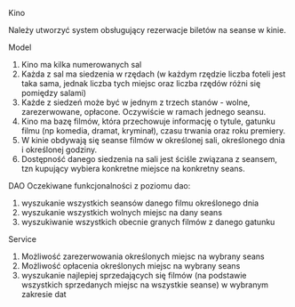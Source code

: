 Kino

Należy utworzyć system obsługujący rezerwacje biletów na seanse w kinie.

Model
1. Kino ma kilka numerowanych sal
2. Każda z sal ma siedzenia w rzędach (w każdym rzędzie liczba foteli jest taka sama, jednak liczba tych miejsc oraz liczba rzędów różni się pomiędzy salami)
3. Każde z siedzeń może być w jednym z trzech stanów - wolne, zarezerwowane, opłacone. Oczywiście w ramach jednego seansu.
4. Kino ma bazę filmów, która przechowuje informację o tytule, gatunku filmu (np komedia, dramat, kryminał), czasu trwania oraz roku premiery.
5. W kinie obdywają się seanse filmów w określonej sali, określonego dnia i określonej godziny.
6. Dostępność danego siedzenia na sali jest ściśle związana z seansem, tzn kupujący wybiera konkretne miejsce na konkretny seans.


DAO
Oczekiwane funkcjonalności z poziomu dao:
1. wyszukanie wszystkich seansów danego filmu określonego dnia
2. wyszukanie wszystkich wolnych miejsc na dany seans
3. wyszukiwanie wszystkich obecnie granych filmów z danego gatunku



Service
1. Możliwość zarezerwowania określonych miejsc na wybrany seans
2. Możliwość opłacenia określonych miejsc na wybrany seans
3. wyszukanie najlepiej sprzedających się filmów (na podstawie wszystkich sprzedanych miejsc na wszystkie seanse) w wybranym zakresie dat

